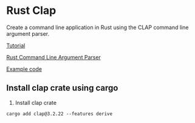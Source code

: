 # Rust Clap

Create a command line application in Rust using the CLAP command line argument
 parser.

[Tutorial][100]

[100]: https://blog.logrocket.com/command-line-argument-parsing-rust-using-clap/

[Rust Command Line Argument Parser][110]

[110]: https://github.com/clap-rs/clap

[Example code][120]

[120]: https://github.com/YJDoc2/LogRocket-Blog-Code

## Install clap crate using cargo

1. Install clap crate

```
cargo add clap@3.2.22 --features derive
```
